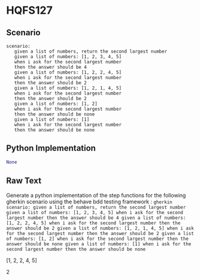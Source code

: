 # HQFS127
## Scenario
```gherkin
scenario: 
   given a list of numbers, return the second largest number 
   given a list of numbers: [1, 2, 3, 4, 5] 
   when i ask for the second largest number 
   then the answer should be 4 
   given a list of numbers: [1, 2, 2, 4, 5] 
   when i ask for the second largest number 
   then the answer should be 2 
   given a list of numbers: [1, 2, 1, 4, 5] 
   when i ask for the second largest number 
   then the answer should be 2 
   given a list of numbers: [1, 2] 
   when i ask for the second largest number 
   then the answer should be none 
   given a list of numbers: [1] 
   when i ask for the second largest number 
   then the answer should be none
```


## Python Implementation
```python
None
```


## Raw Text
Generate a python implementation of the step functions for the following gherkin scenario using the behave bdd testing framework : ```gherkin scenario: given a list of numbers, return the second largest number given a list of numbers: [1, 2, 3, 4, 5] when i ask for the second largest number then the answer should be 4 given a list of numbers: [1, 2, 2, 4, 5] when i ask for the second largest number then the answer should be 2 given a list of numbers: [1, 2, 1, 4, 5] when i ask for the second largest number then the answer should be 2 given a list of numbers: [1, 2] when i ask for the second largest number then the answer should be none given a list of numbers: [1] when i ask for the second largest number then the answer should be none ```

[1, 2, 2, 4, 5]

2
